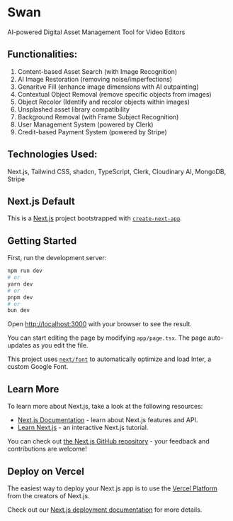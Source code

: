 # Swan
AI-powered Digital Asset Management Tool for Video Editors
## Functionalities:
1. Content-based Asset Search (with Image Recognition)
2. AI Image Restoration (removing noise/imperfections)
3. Genaritve Fill (enhance image dimensions with AI outpainting)
4. Contextual Object Removal (remove specific objects from images)
5. Object Recolor (Identify and recolor objects within images)
6. Unsplashed asset library compatibility
7. Background Removal (with Frame Subject Recognition)
8. User Management System (powered by Clerk)
9. Credit-based Payment System (powered by Stripe)

## Technologies Used:
Next.js, Tailwind CSS, shadcn, TypeScript, Clerk, Cloudinary AI, MongoDB, Stripe


## Next.js Default
This is a [Next.js](https://nextjs.org/) project bootstrapped with [`create-next-app`](https://github.com/vercel/next.js/tree/canary/packages/create-next-app).

## Getting Started

First, run the development server:

```bash
npm run dev
# or
yarn dev
# or
pnpm dev
# or
bun dev
```

Open [http://localhost:3000](http://localhost:3000) with your browser to see the result.

You can start editing the page by modifying `app/page.tsx`. The page auto-updates as you edit the file.

This project uses [`next/font`](https://nextjs.org/docs/basic-features/font-optimization) to automatically optimize and load Inter, a custom Google Font.

## Learn More

To learn more about Next.js, take a look at the following resources:

- [Next.js Documentation](https://nextjs.org/docs) - learn about Next.js features and API.
- [Learn Next.js](https://nextjs.org/learn) - an interactive Next.js tutorial.

You can check out [the Next.js GitHub repository](https://github.com/vercel/next.js/) - your feedback and contributions are welcome!

## Deploy on Vercel

The easiest way to deploy your Next.js app is to use the [Vercel Platform](https://vercel.com/new?utm_medium=default-template&filter=next.js&utm_source=create-next-app&utm_campaign=create-next-app-readme) from the creators of Next.js.

Check out our [Next.js deployment documentation](https://nextjs.org/docs/deployment) for more details.
